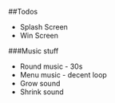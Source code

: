 ##Todos
 * Splash Screen
 * Win Screen

###Music stuff
 * Round music - 30s
 * Menu music - decent loop
 * Grow sound
 * Shrink sound